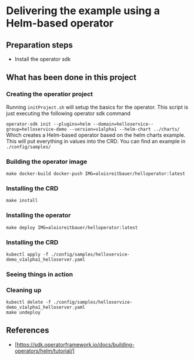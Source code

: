 # Delivering the example using a Helm-based operator

## Preparation steps

* Install the operator sdk

## What has been done in this project

### Creating the operatior project

Running ```initProject.sh``` will setup the basics for the operator. This script
is just executing the following operator sdk command

```operator-sdk init --plugins=helm --domain=helloservice--group=helloservice-demo --version=v1alpha1 --helm-chart ../charts/```
Which creates a Helm-based operator based on the helm charts example. This will
put everything in values into the CRD. You can find an example in ```./config/samples/```

### Building the operator image

```make docker-build docker-push IMG=aloisreitbauer/helloperator:latest```

### Installing the CRD

```make install```

### Installing the operator

```make deploy IMG=aloisreitbauer/helloperator:latest```

### Installing the CRD

```kubectl apply -f ./config/samples/helloservice-demo_v1alpha1_helloserver.yaml```

### Seeing things in action


### Cleaning up 

```
kubectl delete -f ./config/samples/helloservice-demo_v1alpha1_helloserver.yaml
make undeploy
```

## References

* [https://sdk.operatorframework.io/docs/building-operators/helm/tutorial/]
